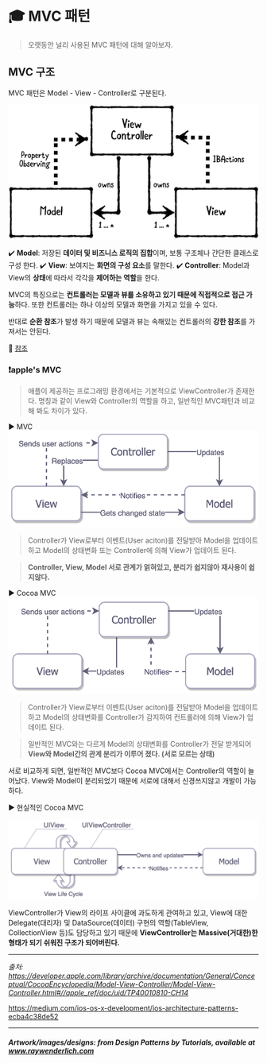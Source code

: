 # :mortar_board: MVC 패턴

> 오랫동안 널리 사용된 MVC 패턴에 대해 알아보자.

## MVC 구조

MVC 패턴은 Model - View - Controller로 구분된다.

![MVC](/2.Fundamental%20Design%20Patterns/MVC/Resources/mvc.png)

:heavy_check_mark:  **Model**: 저장된 **데이터 및 비즈니스 로직의 집합**이며, 보통 구조체나 간단한 클래스로 구성 한다.
:heavy_check_mark:  **View**: 보여지는 **화면의 구성 요소**를 말한다.
:heavy_check_mark:  **Controller**: Model과 View의 **상태**에 따라서 각각을 **제어하는 역할**을 한다.

MVC의 특징으로는 **컨트롤러는 모델과 뷰를 소유하고 있기 때문에 직접적으로 접근 가능**하다. 또한 컨트롤러는 하나 이상의 모델과 화면을 가지고 있을 수 있다.

반대로 **순환 참조**가 발생 하기 때문에 모델과 뷰는 속해있는 컨트롤러의 **강한 참조**를 가져서는 안된다.

:link: [참조](/2.Fundamental%20Design%20Patterns/RetainCycle/RetainCycle.md)

### :heavy_exclamation_mark:**apple's MVC**
> 애플이 제공하는 프로그래밍 환경에서는 기본적으로 ViewController가 존재한다.
> 명칭과 같이 View와 Controller의 역할을 하고, 일반적인 MVC패턴과 비교해 봐도 차이가 있다.

:arrow_forward: MVC
![MVC](/2.Fundamental%20Design%20Patterns/MVC/Resources/traditional_mvc.png)

> Controller가 View로부터 이벤트(User aciton)를 전달받아 Model을 업데이트 하고 Model의 상태변화 또는 Controller에 의해 View가 업데이트 된다.

> **Controller, View, Model 서로 관계가 얽혀있고, 분리가 쉽지않아 재사용이 쉽지않다.**

:arrow_forward: Cocoa MVC
![MVC](/2.Fundamental%20Design%20Patterns/MVC/Resources/apple_mvc.png)

> Controller가 View로부터 이벤트(User aciton)를 전달받아 Model을 업데이트 하고 Model의 상태변화를 Controller가 감지하여 컨트롤러에 의해 View가 업데이트 된다.

> 일반적인 MVC와는 다르게 Model의 상태변화를 Controller가 전달 받게되어 **View와 Model간의 관계 분리가 이루어 졌다. (서로 모르는 상태)**

서로 비교하게 되면, 일반적인 MVC보다 Cocoa MVC에서는 Controller의 역할이 늘어났다.
View와 Model이 분리되었기 때문에 서로에 대해서 신경쓰지않고 개발이 가능하다.

:arrow_forward: 현실적인 Cocoa MVC

![MVC](/2.Fundamental%20Design%20Patterns/MVC/Resources/cocoa_mvc.png)

ViewController가 View의 라이프 사이클에 과도하게 관여하고 있고, View에 대한 Delegate(대리자) 및 DataSource(데이터) 구현의 역할(TableView, CollectionView 등)도 담당하고 있기 때문에 **ViewController는 Massive(거대한)한 형태가 되기 쉬워진 구조가 되어버린다.**


***
_출처: https://developer.apple.com/library/archive/documentation/General/Conceptual/CocoaEncyclopedia/Model-View-Controller/Model-View-Controller.html#//apple_ref/doc/uid/TP40010810-CH14_

https://medium.com/ios-os-x-development/ios-architecture-patterns-ecba4c38de52

***
##### Artwork/images/designs: from Design Patterns by Tutorials, available at www.raywenderlich.com